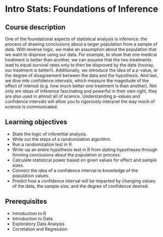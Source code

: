 # Intro Stats: Foundations of Inference

## Course description

One of the foundational aspects of statistical analysis is inference: the process of drawing conclusions about a larger population from a sample of data.  With reverse logic, we make an assumption about the population that we want to disprove using our data.  For example, to show that one medical treatment is better than another, we can assume that the two treatments lead to equal survival rates only to then be disproved by the data (hooray, our treatment is better!).  Additionally, we introduce the idea of a p-value, or the degree of disagreement between the data and the hypothesis.  And last, we dive into confidence intervals, which measure the magnitude of the effect of interest (e.g. how much better one treatment is than another).  Not only are ideas of inference fascinating and powerful in their own right, they are also used in almost all of science.  Understanding p-values and confidence intervals will allow you to rigorously interpret the way much of science is communicated.

## Learning objectives

* State the logic of inferential analysis.
* Write out the steps of a randomization algorithm.
* Run a randomization test in R.
* Write-up an entire hypothesis test in R from stating hypotheses through forming conclusions about the population or process.
* Calculate statistical power based on given values for effect and sample sizes.
* Connect the idea of a confidence interval to knowledge of the population values.
* Predict how a confidence interval will be impacted by changing values of the data, the sample size, and the degree of confidence desired.

## Prerequisites

* Introduction to R
* Introduction to Data
* Exploratory Data Analysis
* Correlation and Regression
